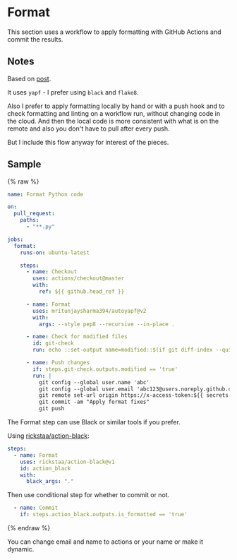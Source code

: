# Format

This section uses a workflow to apply formatting with GitHub Actions and commit the results.

## Notes

Based on [post](https://dev.to/mritunjay394/how-to-automate-code-formatting-for-python-projects-with-github-actions-a-study-47g8).

It uses `yapf` - I prefer using `black` and `flake8`.

Also I prefer to apply formatting locally by hand or with a push hook and to check formatting and linting on a workflow run, without changing code in the cloud. And then the local code is more consistent with what is on the remote and also you don't have to pull after every push.

But I include this flow anyway for interest of the pieces.


## Sample

{% raw %}

```yaml
name: Format Python code

on:
  pull_request:
    paths:
      - "**.py"

jobs:
  format:
    runs-on: ubuntu-latest

    steps:
      - name: Checkout
        uses: actions/checkout@master
        with:
          ref: ${{ github.head_ref }}

      - name: Format
        uses: mritunjaysharma394/autoyapf@v2
        with:
          args: --style pep8 --recursive --in-place .

      - name: Check for modified files
        id: git-check
        run: echo ::set-output name=modified::$(if git diff-index --quiet HEAD --; then echo "false"; else echo "true"; fi)

      - name: Push changes
        if: steps.git-check.outputs.modified == 'true'
        run: |
          git config --global user.name 'abc'
          git config --global user.email 'abc123@users.noreply.github.com'
          git remote set-url origin https://x-access-token:${{ secrets.GITHUB_TOKEN }}@github.com/${{ github.repository }}
          git commit -am "Apply format fixes"
          git push
```

The Format step can use Black or similar tools if you prefer.

Using [rickstaa/action-black](https://github.com/rickstaa/action-black/):

```yaml
steps:
  - name: Format
    uses: rickstaa/action-black@v1
    id: action_black
    with:
      black_args: "."
```

Then use conditional step for whether to commit or not.

```yaml
  - name: Commit
    if: steps.action_black.outputs.is_formatted == 'true'
```

{% endraw %}

You can change email and name to actions or your name or make it dynamic.
